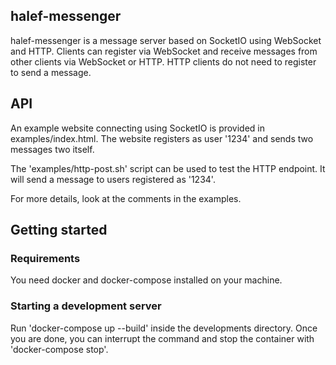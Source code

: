 ## halef-messenger

halef-messenger is a message server based on SocketIO using WebSocket and HTTP. Clients can register via WebSocket and receive messages from other clients via WebSocket or HTTP. HTTP clients do not need to register to send a message.

## API
An example website connecting using SocketIO is provided in examples/index.html. The website registers as user '1234' and sends two messages two itself.

The 'examples/http-post.sh' script can be used to test the HTTP endpoint. It will send a message to users registered as '1234'.

For more details, look at the comments in the examples.

## Getting started

### Requirements
You need docker and docker-compose installed on your machine. 

### Starting a development server
Run 'docker-compose up --build' inside the developments directory. Once you are done, you can interrupt the command and stop the container with 'docker-compose stop'.